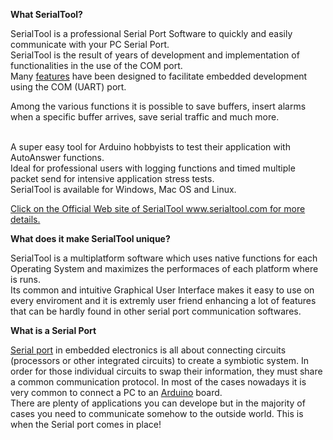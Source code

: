 <p><b>What SerialTool?</b></p>
               <p>
                 SerialTool is a professional Serial Port Software to quickly and easily communicate with your PC Serial Port.<br>
                 SerialTool is the result of years of development and implementation of functionalities in the use of the COM port.<br>
                 Many <a href="https://en.wikipedia.org/wiki/Data_Terminal_Ready"> features</a> have been designed to facilitate embedded development using the COM (UART) port.<br>
  
Among the various functions it is possible to save buffers, insert alarms when a specific buffer arrives, save serial traffic and much more.<br><br>
</p>
               <p>A super easy tool for Arduino hobbyists to test their application with AutoAnswer functions.<br>
               Ideal for professional users with logging functions and timed multiple packet send for intensive application stress tests.<br>
               SerialTool is available for Windows, Mac OS and Linux.<br>
              </p>
<p><a href="https://www.serialtool.com">Click on the Official Web site of SerialTool www.serialtool.com for more details.</a></p>

<p><b>What does it make SerialTool unique?</b></p>
               <p>SerialTool is a multiplatform software which uses native functions for each Operating System and maximizes the performaces of each platform where is runs.<br>
               Its common and intuitive Graphical User Interface makes it easy to use on every enviroment and it is extremly user friend enhancing a lot of features that can be hardly found in other serial port communication softwares.<p>


<p><b>What is a Serial Port</p></b>
               <p><a href="https://en.wikipedia.org/wiki/Serial_port" target="_blank" rel="noopener noreferrer">Serial port</a> in embedded electronics is all about connecting circuits (processors or other integrated circuits) to create a symbiotic system.
                 In order for those individual circuits to swap their information, they must share a common communication protocol. In most of the cases nowadays it is very common to connect a PC to an <a href="https://www.arduino.cc" target="_blank" rel="noopener noreferrer"> Arduino</a> board.<br>
                 There are plenty of applications you can develope but in the majority of cases you need to communicate somehow to the outside world. This is when the Serial port comes in place!<br>


